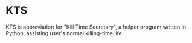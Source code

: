 KTS
===

KTS is abbreviation for "Kill Time Secretary", a helper program written in Python, assisting user's normal killing-time life.






